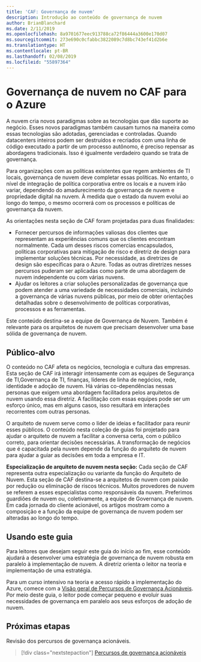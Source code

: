 ```yaml
---
title: 'CAF: Governança de nuvem'
description: Introdução ao conteúdo de governança de nuvem
author: BrianBlanchard
ms.date: 2/11/2019
ms.openlocfilehash: 8a9701677eec913788ca72f86444a3600e170d07
ms.sourcegitcommit: 273e690c0cfabbc3822089c7d8bc743ef41d2b6e
ms.translationtype: HT
ms.contentlocale: pt-BR
ms.lasthandoff: 02/08/2019
ms.locfileid: "55897364"
---
```

# <a name="cloud-governance-in-the-microsoft-caf-for-azure"></a>Governança de nuvem no CAF para o Azure

A nuvem cria novos paradigmas sobre as tecnologias que dão suporte ao negócio. Esses novos paradigmas também causam turnos na maneira como essas tecnologias são adotadas, gerenciadas e controladas. Quando datacenters inteiros podem ser destruídos e recriados com uma linha de código executado a partir de um processo autônomo, é preciso repensar as abordagens tradicionais. Isso é igualmente verdadeiro quando se trata de governança.

Para organizações com as políticas existentes que regem ambientes de TI locais, governança de nuvem deve completar essas políticas. No entanto, o nível de integração de política corporativa entre os locais e a nuvem irão variar, dependendo do amadurecimento da governança de nuvem e propriedade digital na nuvem. À medida que o estado da nuvem evolui ao longo do tempo, o mesmo ocorrerá com os processos e políticas de governança da nuvem.

As orientações nesta seção de CAF foram projetadas para duas finalidades:

* Fornecer percursos de informações valiosas dos clientes que representam as experiências comuns que os clientes encontram normalmente. Cada um desses riscos comercias encapsulados, políticas corporativas para mitigação de risco e diretriz de design para implementar soluções técnicas. Por necessidade, as diretrizes de design são específicas para o Azure. Todas as outras diretrizes nesses percursos puderam ser aplicadas como parte de uma abordagem de nuvem independente ou com várias nuvens.
* Ajudar os leitores a criar soluções personalizadas de governança que podem atender a uma variedade de necessidades comerciais, incluindo a governança de várias nuvens públicas, por meio de obter orientações detalhadas sobre o desenvolvimento de políticas corporativas, processos e as ferramentas.

Este conteúdo destina-se a equipe de Governança de Nuvem. Também é relevante para os arquitetos de nuvem que precisam desenvolver uma base sólida de governança de nuvem.

## <a name="audience"></a>Público-alvo

O conteúdo no CAF afeta os negócios, tecnologia e cultura das empresas. Esta seção de CAF irá interagir intensamente com as equipes de Segurança de TI,Governança de TI, finanças, líderes de linha de negócios, rede, identidade e adoção de nuvem. Há várias co-dependências nessas personas que exigem uma abordagem facilitadora pelos arquitetos de nuvem usando essa diretriz. A facilitação com essas equipes pode ser um esforço único, mas em alguns casos, isso resultará em interações recorrentes com outras personas.

O arquiteto de nuvem serve como o líder de ideias e facilitador para reunir esses públicos. O conteúdo nesta coleção de guias foi projetado para ajudar o arquiteto de nuvem a facilitar a conversa certa, com o público correto, para orientar decisões necessárias. A transformação de negócios que é capacitada pela nuvem depende da função do arquiteto de nuvem para ajudar a guiar as decisões em toda a empresa e IT.

**Especialização de arquiteto de nuvem nesta seção:** Cada seção de CAF representa outra especialização ou variante da função do Arquiteto de Nuvem. Esta seção de CAF destina-se a arquitetos de nuvem com paixão por redução ou eliminação de riscos técnicos. Muitos provedores de nuvem se referem a esses especialistas como responsáveis da nuvem. Preferimos guardiões de nuvem ou, coletivamente, a equipe de Governança de nuvem. Em cada jornada do cliente acionável, os artigos mostram como a composição e a função da equipe de governança de nuvem podem ser alteradas ao longo do tempo.

## <a name="using-this-guide"></a>Usando este guia

Para leitores que desejam seguir este guia do início ao fim, esse conteúdo ajudará a desenvolver uma estratégia de governança de nuvem robusta em paralelo à implementação de nuvem. A diretriz orienta o leitor na teoria e implementação de uma estratégia.

Para um curso intensivo na teoria e acesso rápido a implementação do Azure, comece com a [Visão geral de Percursos de Governança Acionáveis](./journeys/overview.md). Por meio deste guia, o leitor pode começar pequeno e evoluir suas necessidades de governança em paralelo aos seus esforços de adoção de nuvem.

## <a name="next-steps"></a>Próximas etapas

Revisão dos percursos de governança acionáveis.

> [!div class="nextstepaction"]
> [Percursos de governança acionáveis](./journeys/overview.md)
